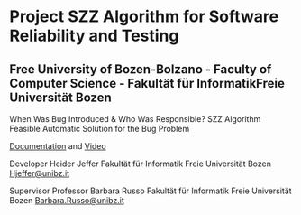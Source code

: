 # Project SZZ Algorithm for Software Reliability and Testing

## Free University of Bozen-Bolzano - Faculty of Computer Science - Fakultät für InformatikFreie Universität Bozen

When Was Bug Introduced & Who Was Responsible? SZZ Algorithm Feasible Automatic Solution for the Bug Problem

[Documentation](https://github.com/HeiderJeffer/Project-SZZ-Algorithm-for-Software-Reliability-and-Testing/blob/main/SZZ%20Solution%20Video%20%2B%20Document%20%20by%20Heider%20Jeffer/SZZ%20Algorithm%20Document%20unibz.pdf) and [Video](https://github.com/HeiderJeffer/Project-SZZ-Algorithm-for-Software-Reliability-and-Testing/blob/main/SZZ%20Solution%20Video%20%2B%20Document%20%20by%20Heider%20Jeffer/SZZ%20Algorithm%20unibz.mp4)


Developer
Heider Jeffer
Fakultät für Informatik
Freie Universität Bozen
Hjeffer@unibz.it


Supervisor
Professor Barbara Russo
Fakultät für Informatik
Freie Universität Bozen
Barbara.Russo@unibz.it


